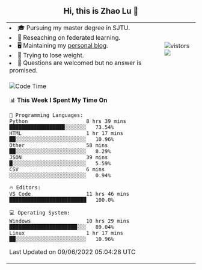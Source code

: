 <h2 align="center"> Hi, this is Zhao Lu 👋</h2>

<table style="overflow:hidden;">
    <tr> 
        <td>
            <li>🎓 Pursuing my master degree in SJTU.</li>
            <li>🌱 Reseaching on federated learning.</li>
            <li>🖥️ Maintaining my <a href="https://ifarewell.xyz">personal blog</a>.</li>
            <li>💪 Trying to lose weight.</li>
            <li>💬 Questions are welcomed but no answer is promised.</li> 
        </td>
        <td>
            <img src="https://visitor-badge.glitch.me/badge?page_id=ifarewell" alt="vistors" />
        <br>
          <img src="https://github-readme-stats.vercel.app/api?username=ifarewell&theme=graywhite&hide=prs,contribs&show_icons=true&hide_border=true&icon_color=CE1D2D&text_color=718096&bg_color=ffffff&hide_title=true" />
        </td>
    </tr>
    <tr>
        <td colspan="2">
            
<!--START_SECTION:waka-->
![Code Time](http://img.shields.io/badge/Code%20Time-192%20hrs%2019%20mins-blue)

📊 **This Week I Spent My Time On** 

```text
💬 Programming Languages: 
Python                   8 hrs 39 mins       ██████████████████░░░░░░░   73.54% 
HTML                     1 hr 17 mins        ██░░░░░░░░░░░░░░░░░░░░░░░   10.96% 
Other                    58 mins             ██░░░░░░░░░░░░░░░░░░░░░░░   8.29% 
JSON                     39 mins             █░░░░░░░░░░░░░░░░░░░░░░░░   5.59% 
CSV                      6 mins              ░░░░░░░░░░░░░░░░░░░░░░░░░   0.94%

🔥 Editors: 
VS Code                  11 hrs 46 mins      █████████████████████████   100.0%

💻 Operating System: 
Windows                  10 hrs 29 mins      ██████████████████████░░░   89.04% 
Linux                    1 hr 17 mins        ██░░░░░░░░░░░░░░░░░░░░░░░   10.96%

```


 Last Updated on 09/06/2022 05:04:28 UTC
<!--END_SECTION:waka-->
            
</td></tr>
</table>

